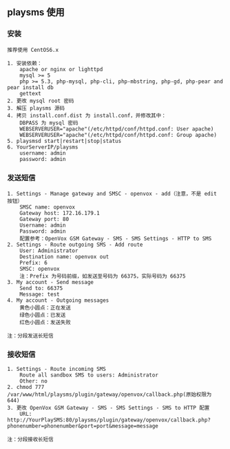 ## playsms 使用

### 安装

	推荐使用 CentOS6.x

	1. 安装依赖：
		apache or nginx or lighttpd
		mysql >= 5
		php >= 5.3, php-mysql, php-cli, php-mbstring, php-gd, php-pear and pear install db
		gettext
	2. 更改 mysql root 密码
	3. 解压 playsms 源码
	4. 拷贝 install.conf.dist 为 install.conf，并修改其中：
		DBPASS 为 mysql 密码
		WEBSERVERUSER="apache"(/etc/httpd/conf/httpd.conf: User apache)
		WEBSERVERUSER="apache"(/etc/httpd/conf/httpd.conf: Group apache)
	5. playsmsd start|restart|stop|status
	6. YourServerIP/playsms
		username: admin
		password: admin
	
### 发送短信

	1. Settings - Manage gateway and SMSC - openvox - add（注意，不是 edit 按钮）
		SMSC name: openvox
		Gateway host: 172.16.179.1
		Gateway port: 80
		Username: admin
		Password: admin
		配置参考：OpenVox GSM Gateway - SMS - SMS Settings - HTTP to SMS
	2. Settings - Route outgoing SMS - Add route
		User: Administrator
		Destination name: openvox out
		Prefix: 6
		SMSC: openvox
		注：Prefix 为号码前缀，如发送至号码为 66375，实际号码为 66375
	3. My account - Send message
		Send to: 66375
		Message: test
	4. My account - Outgoing messages
		黄色小圆点：正在发送
		绿色小圆点：已发送
		红色小圆点：发送失败
		
	注：分段发送长短信
	
### 接收短信

	1. Settings - Route incoming SMS
		Route all sandbox SMS to users: Administrator
		Other: no
	2. chmod 777 /var/www/html/playsms/plugin/gateway/openvox/callback.php(原始权限为 644)
	3. 更改 OpenVox GSM Gateway - SMS - SMS Settings - SMS to HTTP 配置
		URL: http://YourPlaySMS:80/playsms/plugin/gateway/openvox/callback.php?phonenumber=phonenumber&port=port&message=message
	
	注：分段接收长短信
	